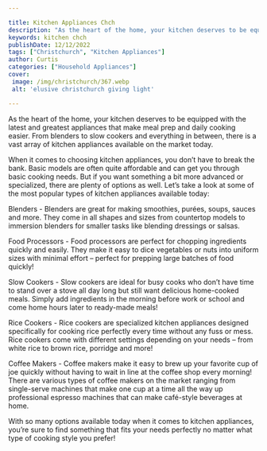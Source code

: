 ```yaml
---

title: Kitchen Appliances Chch
description: "As the heart of the home, your kitchen deserves to be equipped with the latest and greatest appliances that make meal prep and dai...learn more about it now"
keywords: kitchen chch
publishDate: 12/12/2022
tags: ["Christchurch", "Kitchen Appliances"]
author: Curtis
categories: ["Household Appliances"]
cover: 
 image: /img/christchurch/367.webp
 alt: 'elusive christchurch giving light'

---
```


As the heart of the home, your kitchen deserves to be equipped with the latest and greatest appliances that make meal prep and daily cooking easier. From blenders to slow cookers and everything in between, there is a vast array of kitchen appliances available on the market today.

When it comes to choosing kitchen appliances, you don’t have to break the bank. Basic models are often quite affordable and can get you through basic cooking needs. But if you want something a bit more advanced or specialized, there are plenty of options as well. Let’s take a look at some of the most popular types of kitchen appliances available today: 

Blenders - Blenders are great for making smoothies, purées, soups, sauces and more. They come in all shapes and sizes from countertop models to immersion blenders for smaller tasks like blending dressings or salsas. 

Food Processors - Food processors are perfect for chopping ingredients quickly and easily. They make it easy to dice vegetables or nuts into uniform sizes with minimal effort – perfect for prepping large batches of food quickly! 

Slow Cookers - Slow cookers are ideal for busy cooks who don’t have time to stand over a stove all day long but still want delicious home-cooked meals. Simply add ingredients in the morning before work or school and come home hours later to ready-made meals! 

Rice Cookers - Rice cookers are specialized kitchen appliances designed specifically for cooking rice perfectly every time without any fuss or mess. Rice cookers come with different settings depending on your needs – from white rice to brown rice, porridge and more! 

Coffee Makers - Coffee makers make it easy to brew up your favorite cup of joe quickly without having to wait in line at the coffee shop every morning! There are various types of coffee makers on the market ranging from single-serve machines that make one cup at a time all the way up professional espresso machines that can make café-style beverages at home. 

With so many options available today when it comes to kitchen appliances, you’re sure to find something that fits your needs perfectly no matter what type of cooking style you prefer!
